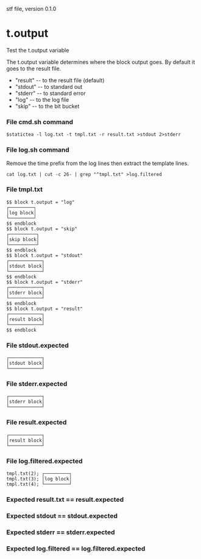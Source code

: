 stf file, version 0.1.0

# t.output

Test the t.output variable

The t.output variable determines where the block output goes.  By
default it goes to the result file.

- "result" -- to the result file (default)
- "stdout" -- to standard out
- "stderr" -- to standard error
- "log" -- to the log file
- "skip" -- to the bit bucket

### File cmd.sh command

~~~
$statictea -l log.txt -t tmpl.txt -r result.txt >stdout 2>stderr
~~~

### File log.sh command

Remove the time prefix from the log lines then extract the template lines.

~~~
cat log.txt | cut -c 26- | grep "^tmpl.txt" >log.filtered
~~~

### File tmpl.txt

~~~
$$ block t.output = "log"
┌─────────┐
│log block│
└─────────┘
$$ endblock
$$ block t.output = "skip"
┌──────────┐
│skip block│
└──────────┘
$$ endblock
$$ block t.output = "stdout"
┌────────────┐
│stdout block│
└────────────┘
$$ endblock
$$ block t.output = "stderr"
┌────────────┐
│stderr block│
└────────────┘
$$ endblock
$$ block t.output = "result"
┌────────────┐
│result block│
└────────────┘
$$ endblock
~~~

### File stdout.expected

~~~
┌────────────┐
│stdout block│
└────────────┘
~~~

### File stderr.expected

~~~
┌────────────┐
│stderr block│
└────────────┘
~~~

### File result.expected

~~~
┌────────────┐
│result block│
└────────────┘
~~~

### File log.filtered.expected

~~~
tmpl.txt(2); ┌─────────┐
tmpl.txt(3); │log block│
tmpl.txt(4); └─────────┘
~~~

### Expected result.txt == result.expected
### Expected stdout == stdout.expected
### Expected stderr == stderr.expected
### Expected log.filtered == log.filtered.expected
